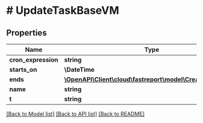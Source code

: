 # # UpdateTaskBaseVM

## Properties

Name | Type | Description | Notes
------------ | ------------- | ------------- | -------------
**cron_expression** | **string** |  | [optional]
**starts_on** | **\DateTime** |  | [optional]
**ends** | [**\OpenAPI\Client\cloud\fastreport\model\CreateTaskEndVM**](CreateTaskEndVM.md) |  | [optional]
**name** | **string** |  | [optional]
**t** | **string** |  |

[[Back to Model list]](../../README.md#models) [[Back to API list]](../../README.md#endpoints) [[Back to README]](../../README.md)
